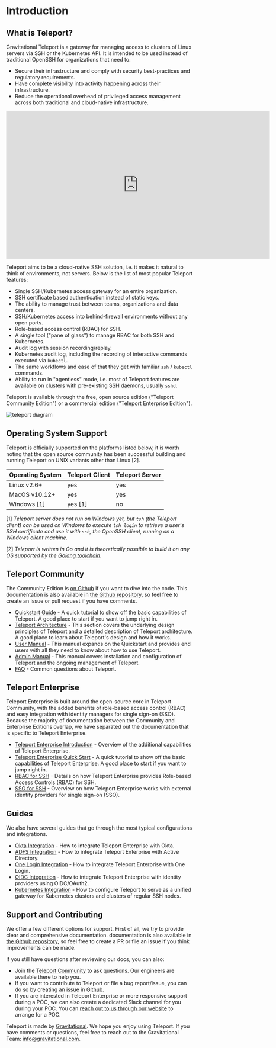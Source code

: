 # Introduction

## What is Teleport?

Gravitational Teleport is a gateway for managing access to clusters of Linux
servers via SSH or the Kubernetes API. It is intended to be used instead of
traditional OpenSSH for organizations that need to:

* Secure their infrastructure and comply with security best-practices and
  regulatory requirements.
* Have complete visibility into activity happening across their infrastructure.
* Reduce the operational overhead of privileged access management across both
  traditional and cloud-native infrastructure.

<iframe width="712" height="400" src="https://www.youtube.com/embed/GvAD5aNcdBA?rel=0&modestbranding=1&widget_referrer=gravitational.com/teleport/docs" frameborder="0" allow="accelerometer; autoplay; encrypted-media; modestbranding; gyroscope; picture-in-picture" allowfullscreen></iframe>

Teleport aims to be a cloud-native SSH solution, i.e. it makes it natural to think of
environments, not servers. Below is the list of most popular Teleport features:

* Single SSH/Kubernetes access gateway for an entire organization.
* SSH certificate based authentication instead of static keys.
* The ability to manage trust between teams, organizations and data centers.
* SSH/Kubernetes access into behind-firewall environments without any open ports.
* Role-based access control (RBAC) for SSH.
* A single tool ("pane of glass") to manage RBAC for both SSH and Kubernetes.
* Audit log with session recording/replay.
* Kubernetes audit log, including the recording of interactive commands executed via `kubectl`.
* The same workflows and ease of that they get with familiar `ssh` / `kubectl` commands.
* Ability to run in "agentless" mode, i.e. most of Teleport features are
  available on clusters with pre-existing SSH daemons, usually `sshd`.

Teleport is available through the free, open source edition ("Teleport Community Edition")
or a commercial edition ("Teleport Enterprise Edition").

![teleport diagram](/images/diagram-teleport.png)

## Operating System Support

Teleport is officially supported on the platforms listed below, it is worth noting
that the open source community has been successful building and running Teleport on
UNIX variants other than Linux [2].

Operating System      |  Teleport Client   | Teleport Server
----------------------|--------------------|-----------------
Linux v2.6+           |  yes               | yes
MacOS v10.12+         |  yes               | yes
Windows [1]           |  yes [1]           | no

[1] _Teleport server does not run on Windows yet, but `tsh` (the Teleport client)
  can be used on Windows to execute `tsh login` to retrieve a user's SSH
  certificate and use it with `ssh`, the OpenSSH client, running on a Windows
  client machine._

[2] _Teleport is written in Go and it is theoretically possible to build it on
    any OS supported by the [Golang toolchain](https://github.com/golang/go/wiki/MinimumRequirements)_.

## Teleport Community

The Community Edition is [on Github](https://github.com/gravitational/teleport)
if you want to dive into the
code. This documentation is also available in [the Github
repository](https://github.com/gravitational/teleport/tree/master/docs), so feel
free to create an issue or pull request if you have comments.

- [Quickstart Guide](quickstart/) - A quick tutorial to show off the basic
  capabilities of Teleport. A good place to start if you want to jump right in.
- [Teleport Architecture](architecture/teleport_architecture_overview) - This section covers the underlying
  design principles of Teleport and a detailed description of Teleport
  architecture. A good place to learn about Teleport's design and how it works.
- [User Manual](user-manual/) - This manual expands on the Quickstart and
  provides end users with all they need to know about how to use Teleport.
- [Admin Manual](admin-guide/) - This manual covers installation and
  configuration of Teleport and the ongoing management of Teleport.
- [FAQ](faq/) - Common questions about Teleport.

## Teleport Enterprise

Teleport Enterprise is built around the open-source core in Teleport Community,
with the added benefits of role-based access control (RBAC) and easy
integration with identity managers for single sign-on (SSO). Because the
majority of documentation between the Community and Enterprise Editions overlap,
we have separated out the documentation that is specific to Teleport Enterprise.

- [Teleport Enterprise Introduction](enterprise) - Overview of the additional capabilities of Teleport Enterprise.
- [Teleport Enterprise Quick Start](quickstart-enterprise) - A quick tutorial to show off the basic capabilities of Teleport Enterprise.
A good place to start if you want to jump right in.
- [RBAC for SSH](ssh_rbac) - Details on how Teleport Enterprise provides Role-based Access Controls (RBAC) for SSH.
- [SSO for SSH](ssh_sso) - Overview on how Teleport Enterprise works with external identity providers for single sign-on (SSO).

## Guides

We also have several guides that go through the most typical configurations and integrations.

- [Okta Integration](ssh_okta) - How to integrate Teleport Enterprise with Okta.
- [ADFS Integration](ssh_adfs) - How to integrate Teleport Enterprise with Active Directory.
- [One Login Integration](ssh_one_login) - How to integrate Teleport Enterprise with One Login.
- [OIDC Integration](oidc) - How to integrate Teleport Enterprise with identity providers using OIDC/OAuth2.
- [Kubernetes Integration](kubernetes_ssh) - How to configure Teleport to serve as a unified gateway for Kubernetes clusters and clusters of regular SSH nodes.

## Support and Contributing

We offer a few different options for support. First of all, we try to provide clear and comprehensive documentation. documentation is also available in [the Github repository](https://github.com/gravitational/teleport/tree/master/docs), so feel free to create a PR or file an issue if you think improvements can be made.

If you still have questions after reviewing our docs, you can also:

* Join the [Teleport Community](https://community.gravitational.com/c/teleport) to ask questions. Our engineers are available there to help you.
* If you want to contribute to Teleport or file a bug report/issue, you can do so by creating an issue in [Github](https://github.com/gravitational/teleport/).
* If you are interested in Teleport Enterprise or more responsive support during a POC, we can also create a dedicated Slack channel for you during your POC. You can [reach out to us through our website](https://gravitational.com/teleport/) to arrange for a POC.

Teleport is made by [Gravitational](https://gravitational.com/). We hope you
enjoy using Teleport. If you have comments or questions, feel free to reach out
to the Gravitational Team:
[info@gravitational.com](mailto:info@gravitational.com).
